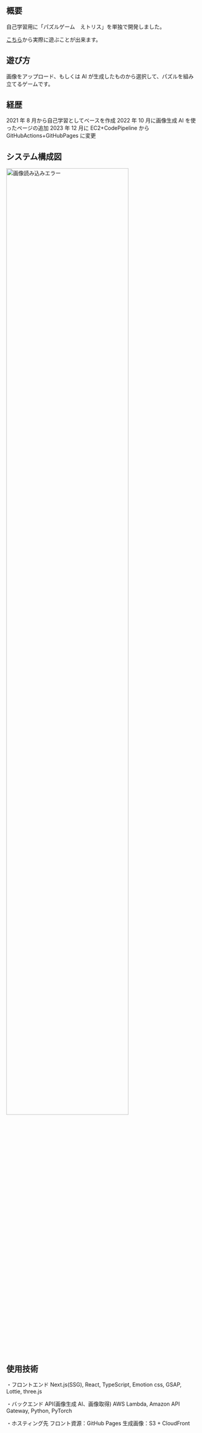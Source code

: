 ## 概要

自己学習用に「パズルゲーム　えトリス」を単独で開発しました。

[こちら](https://nakamotohiroki.github.io/etris-pages/)から実際に遊ぶことが出来ます。

## 遊び方

画像をアップロード、もしくは AI が生成したものから選択して、パズルを組み立てるゲームです。

## 経歴

2021 年 8 月から自己学習としてベースを作成
2022 年 10 月に画像生成 AI を使ったページの追加
2023 年 12 月に EC2+CodePipeline から GitHubActions+GitHubPages に変更

## システム構成図

<img src="https://github.com/nakamotohiroki/etris-pages/assets/85219228/50044073-dfb1-466e-85ec-0cca4710b47b" width="80%" alt="画像読み込みエラー">

## 使用技術

・フロントエンド
Next.js(SSG), React, TypeScript, Emotion css, GSAP, Lottie, three.js

・バックエンド API(画像生成 AI、画像取得)
AWS Lambda, Amazon API Gateway, Python, PyTorch

・ホスティング先
フロント資源：GitHub Pages
生成画像：S3 + CloudFront
